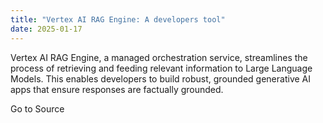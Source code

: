 ```yaml
---
title: "Vertex AI RAG Engine: A developers tool"
date: 2025-01-17
---
```


Vertex AI RAG Engine, a managed orchestration service, streamlines the process of retrieving and feeding relevant information to Large Language Models. This enables developers to build robust, grounded generative AI apps that ensure responses are factually grounded.

Go to Source
